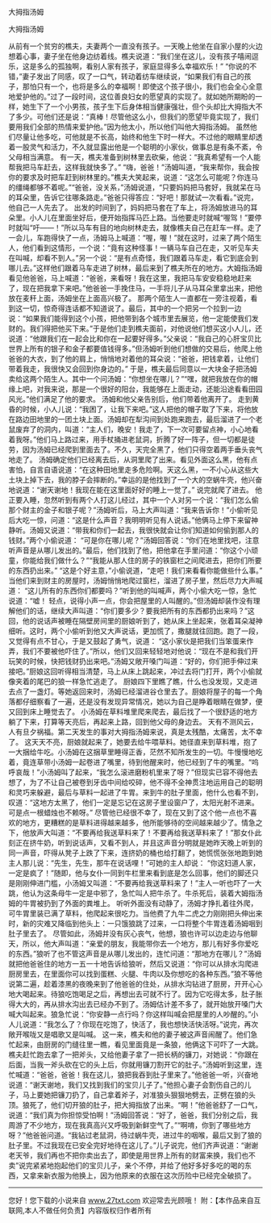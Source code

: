 大拇指汤姆

大拇指汤姆 

从前有一个贫穷的樵夫，夫妻两个一直没有孩子。一天晚上他坐在自家小屋的火边想着心事，妻子坐在他身边纺着线。樵夫说道：“我们坐在这儿，没有孩子嘻闹逗乐，这是多么的孤独啊，看别人家有孩子，家庭显得多么幸福欢乐！” 
“你说的不错，”妻子发出了同感，叹了一口气，转动着纺车继续说，“如果我们有自己的孩子，那怕只有一个，也将是多么的幸福啊！即使这个孩子很小，我们也会全心全意地爱护他的。”过了一段时间，这位善良妇女的愿望真的实现了。就如她所期盼的一样，她生下了一个小男孩，孩子生下后身体相当健康强壮，但个头却比大拇指大不了多少。可他们还是说：“真棒！尽管他这么小，但我们的愿望毕竟实现了，我们要用我们全部的热情来爱护他。”因为他太小，所以他们叫他大拇指汤姆。 
虽然他们尽量让他多吃，可他就是不长高，始终和他生下时一样大。不过他的眼睛里却透着一股灵气和活力，不久就显露出他是一个聪明的小家伙，做事总是有条不紊，令父母相当满意。 
有一天，樵夫准备到树林里去砍柴，他说：“我真希望有一个人能帮我把马车赶去，这样我就快多了。” 
“嗨，爸爸！”汤姆叫道，“我来帮你，我会按你的要求及时把车赶到树林里的。”樵夫大笑起来，说道：“这怎么可能呢？你连马的缰绳都够不着呢。”“爸爸，没关系，”汤姆说道，“只要妈妈把马套好，我就呆在马的耳朵里，告诉它往哪条路走。”爸爸只得答应：“好吧！那就试一次看看。”说完，他自己一人先去了。 
出发的时间到了，妈妈把马套在了车上，将汤姆放进马的耳朵里。小人儿在里面坐好后，便开始指挥马匹上路。当他要走时就喊“喔驾！”要停时就叫“吁――！”所以马车有目的地向树林走去，就像樵夫自己在赶车一样。走了一会儿，车跑得快了一点，汤姆马上喊道：“喔，喔！”就在这时，过来了两个陌生人，他们看到这情形，一个说：“竟有这种怪事！一辆马车自己在走，又听见车夫在叫喊，却看不到人。”另一个说：“是有点奇怪，我们跟着马车走，看它到底会到哪儿去。”这样他们跟着马车走进了树林，最后来到了樵夫所在的地方。大姆指汤姆看见他爸爸，马上喊道：“爸爸，来看呀！我在这里，我把马车安安稳稳地赶来了，现在把我拿下来吧。”他爸爸一手挽住马，一手将儿子从马耳朵里拿出来，把他放在麦秆上面，汤姆坐在上面高兴极了。 
那两个陌生人一直都在一旁注视着，看到这一切，惊奇得连话都不知道说了。最后，其中的一个把另一个拉到一边说：“如果我们能得到这个小孩，把他带到各个城市里去展览，他一定能使我们发财的。我们得把他买下来。”于是他们走到樵夫面前，对他说他们想买这小人儿，还说道：“他跟我们在一起会比和你在一起要好得多。”父亲说：“我自己的心肝宝贝比世界上所有的银子和金子都要值钱得多。”但汤姆听到他们想做的交易后，他爬上他爸爸的大衣，到了他的肩上，悄悄地对着他的耳朵说：“爸爸，把钱拿着，让他们带着我走，我很快又会回到你身边的。” 
于是，樵夫最后同意以一大块金子把汤姆卖给这两个陌生人。其中一个问汤姆：“你想坐在哪儿？”“嘿，就把我放在你的帽缘上吧，对我来说，那是一个很好的阳台，我能够在上面走动，还能沿途看看田园风光。”他们满足了他的要求。 
汤姆和他父亲告别后，他们带着他离开了。 
走到黄昏的时候，小人儿说：“我困了，让我下来吧。”这人把他的帽子取了下来，将他放在路边田地里的一团土块上面。汤姆却在犁沟间到处跑来跑去，最后溜进了一个老鼠废弃了的洞内，叫道：“主人们，晚安！我走了，下一次可要留点神，小心地看着我呀。”他们马上路过来，用手杖捅进老鼠洞，折腾了好一阵子，但一切都是徒劳，因为汤姆已经爬到里面去了。不久，天完全黑了，他们只得空着两手垂头丧气地走了。 
汤姆确定他们已经离去后，从洞里爬了出来。看见外面这么黑，他有点害怕，自言自语说道：“在这种田地里走多危险啊。天这么黑，一不小心从这些大土块上掉下去，我的脖子会摔断的。”幸运的是他找到了一个大的空蜗牛壳，他兴奋地说道：“谢天谢地！我现在能在这里面好好的睡上一觉了。” 
说完就爬了进去。 
他正要入睡，忽然听到有两个人打这儿经过，其中一个人对另一个说：“我们怎么偷那个财主的金子和银子呢？”汤姆听后，马上大声叫道：“我来告诉你！”小偷听见后大吃一惊，问道：“这是什么声音？我明明听见有人说话。”他俩马上停下来留神静听。汤姆又说道：“带我和你们一起去，我很快就会让你们知道如何偷到那人的钱财。”两个小偷说道： 
“可是你在哪儿呢？”汤姆回答说：“你们在地里找吧，注意听声音是从哪儿发出的。”最后，他们找到了他，把他拿在手里问道：“你这个小顽童，你能给我们做什么？”“我能从那人住的房子的铁窗栏之间爬进去，把你们所要的东西扔出来。” 
“这是个好主意，”小偷说道，“走吧！我们来看看你能做些什么事。” 
当他们来到财主的房屋时，汤姆悄悄地爬过窗栏，溜进了房子里，然后尽力大声喊道： 
“这儿所有的东西你们都要吗？”听到他的叫喊声，两个小偷大吃一惊，急忙说道：“嘘！ 
轻点，说得小声一点，你会把屋里的人叫醒的。”但汤姆却装作没有理解他们的话，继续大声叫道：“你们要多少？要我把所有的东西都扔出来吗？”这回，他的说话声被睡在隔壁房间里的厨娘听到了，她从床上坐起来，张着耳朵凝神细听。这时，两个小偷听到他又大声说话，更加慌了，撒腿就往回跑。跑了一段，又觉得有点不甘心，于是又鼓起了勇气，说道： 
“这小家伙是把我们当笨蛋来作弄，我们不要被他吓住了。”所以，他们又回来轻轻地对他说：“现在不是和我们开玩笑的时候，快把钱财扔出来吧。”汤姆又敞开嗓门叫道：“好的，你们把手伸过来接吧。”厨娘这回听得相当清楚，马上从床上跳起来，冲过去将门打开，两个小偷就像夹着的尾巴的狼一样急忙逃走了。 
厨娘四下里瞧了瞧，什么也没发现，又走进去点了一盏灯。等她返回来时，汤姆已经溜进谷仓里去了。厨娘将屋子的每一个角落都仔细察看了一遍，还是没有发现异常情况，她以为自己是睁着眼睛在做梦，便又回到床上睡觉去了。 
小汤姆在草料堆里爬来爬去，最后找了一个很舒适的地方躺了下来，打算等天亮后，再起来上路，回到他父母的身边去。 
天有不测风云，人有旦夕祸福。第二天发生的事对大拇指汤姆来说，真是太残酷，太痛苦，太不幸了。 
这天天不亮，厨娘就起来了，她要去给牛喂草料。她径直来到草料堆，抱了一大捆给牛吃。小汤姆在这捆草里睡得正香，茫然不知所发生的一切。牛慢慢地吃着，竟连草带小汤姆一起卷进了嘴里，待到他醒来时，他已经到了牛的嘴里。“呜呼哀哉！”小汤姆叫了起来，“我怎么滚进磨粉机里来了呀？”但现实已容不得他去想了，为了不让自己被卷到牙齿中间给咬碎，他不得不全神贯注地运用自己的聪明和灵巧来躲避，最后与草料一起进了牛胃。来到牛的肚子里面，他什么也看不到，叹道：“这地方太黑了，他们一定是忘记在这房子里设窗户了，太阳光射不进来。可是点一根蜡烛也不赖呀。” 
尽管他已经很不幸了，现在又到了这个他一点也不喜欢的地方，更糟糕的是草料进得越来越多，他所能够待的空间越来越少了。情急之下，他放声大叫道：“不要再给我送草料来了！不要再给我送草料来了！”那女仆此刻正在挤牛奶，听到说话声，又看不到人，并且这声音分明就是她昨天晚上听到的同一声音，吓得从凳子上跌了下来，连挤奶的桶也给打翻了，她慌慌张张地跑到她主人那儿说：“先生，先生，那牛在说话哩！”可她的主人却说： 
“你这妇道人家，一定是疯了！”随即，他与女仆一同到牛栏里来看到底是怎么回事，他们的脚还只是刚刚伸进门槛，小汤姆又叫道：“不要再给我送草料来了！”主人一听也吓了一大跳，他认为这条母牛一定是中邪了，急忙叫人把牛杀了。牛杀死后，装着大姆指汤姆的牛胃被扔到了外面的粪堆上。 
听听外面没有动静了，汤姆才挣扎着往外爬，可牛胃里装已满了草料，他爬起来很吃力。当他费了九牛二虎之力刚刚把头伸出来时，新的灾难又降临到他头上：一只饿狼跳了过来，一口将整个牛胃连着汤姆咽到肚子里去了。 
尽管如此，汤姆并没有灰心丧气，他想，狼也许可以边走边与他聊天，所以，他大声叫道：“亲爱的朋友，我能带你去一个地方，那儿有好多你爱吃的东西。”狼听了也不管这声音是从哪儿发出的，连忙问道：“那地方在哪儿？”汤姆就把他爸爸住的地方一五一十地告诉给狼听，然后又说道：“你可以从排水沟爬进厨房里去，在里面你可以找到蛋糕、火腿、牛肉以及你想吃的各种东西。”狼不等他说第二遍，趁着漆黑的夜晚来到了他爸爸的住处，从排水沟钻进了厨房，开开心心地大喝起来。待狼吃饱喝足之后，再想出去可就不行了。因为它吃得太多，肚子胀得大大的，再从排水沟出去已经办不到了。汤姆估计差不多了，就开始放开嗓门大喊大叫起来。狼急忙说：“你安静一点行吗？你这样叫喊会把屋里的人吵醒的。”小人儿说道：“我怎么了？你现在吃饱了，快活了，我也想快活快活呀。”说完，再次敞开喉咙又是唱歌又是叫喊。 
这一来，樵夫和他的妻子被这声音闹醒了。他们急忙起来，由厨房的门缝往里一瞧，看见里面竟是一条狼，他俩这下可吓了一大跳。樵夫赶忙跑去拿了一把斧头，又给他妻子拿了一把长柄的镰刀，对她说：“你跟在后面，当我一斧头砍在它的头上后，你就用镰刀割开它的肚子。”汤姆听到这里，连忙喊道：“爸爸，爸爸！我在这儿，狼把我吞到肚子里来了。”他爸爸一听，兴奋地说道：“谢天谢地，我们又找到我们的宝贝儿子了。”他担心妻子会割伤自己的儿子，马上要她把镰刀扔了，自己拿着斧子，对准狼头狠狠地劈去，正劈在狼的头顶。狼死了，他们切开狼的肚子，把大拇指放了出来。“啊！”他爸爸舒了一口气，说道：“我们真为你担惊受怕啊！”汤姆回答说：“好了，爸爸，我们分别之后，我周游了不少地方，现在我真高兴又呼吸到新鲜空气了。”“啊唷，你到了哪些地方呀？”他爸爸问道。“我钻过老鼠洞，待过蜗牛壳，进过牛的咽喉，最后又到了狼的肚子里。不过我现在已安全完好地待在这儿了。”儿子说完，他们齐声说道：“谢谢老天爷，我们再也不把你卖出去了，即使是用世界上所有的财富来换，我们也不卖”说完紧紧地抱起他们的宝贝儿子，亲个不停，并给了他好多好多吃的喝的东西，又拿来新衣服为他换上，因为他原来的衣服在这次历险中已经完全破损了。 

                  
--------------------
您好！您下载的小说来自 www.27txt.com 欢迎常去光顾哦！
附：【本作品来自互联网,本人不做任何负责】内容版权归作者所有
